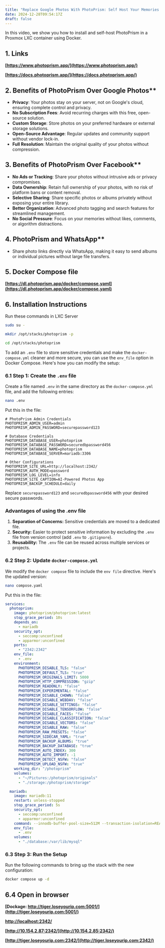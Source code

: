```yaml
---
title: "Replace Google Photos With PhotoPrism: Self Host Your Memories in Docker on Proxmox LXC Container"
date: 2024-12-28T09:54:17Z
draft: false
---
```


In this video, we show you how to install and self-host PhotoPrism in a Proxmox LXC container using Docker.

## 1. Links
**[https://www.photoprism.app/](https://www.photoprism.app/)**

**[https://docs.photoprism.app/](https://docs.photoprism.app/)**

## 2. Benefits of PhotoPrism Over Google Photos**  
- **Privacy**: Your photos stay on your server, not on Google's cloud, ensuring complete control and privacy.  
- **No Subscription Fees**: Avoid recurring charges with this free, open-source solution.  
- **Custom Storage**: Store photos on your preferred hardware or external storage solutions.  
- **Open-Source Advantage**: Regular updates and community support without vendor lock-in.  
- **Full Resolution**: Maintain the original quality of your photos without compression.  

## 3. Benefits of PhotoPrism Over Facebook**  
- **No Ads or Tracking**: Share your photos without intrusive ads or privacy compromises.  
- **Data Ownership**: Retain full ownership of your photos, with no risk of platform bans or content removal.  
- **Selective Sharing**: Share specific photos or albums privately without exposing your entire library.  
- **Better Organization**: Advanced photo tagging and search features for streamlined management.  
- **No Social Pressure**: Focus on your memories without likes, comments, or algorithm distractions.  

## 4. PhotoPrism and WhatsApp**  
- Share photo links directly via WhatsApp, making it easy to send albums or individual pictures without large file transfers.  

## 5. Docker Compose file
**[https://dl.photoprism.app/docker/compose.yaml](https://dl.photoprism.app/docker/compose.yaml)**

## 6. Installation Instructions
Run these commands in LXC Server
```bash
sudo su -

mkdir /opt/stacks/photoprism -p

cd /opt/stacks/photoprism

```

To add an `.env` file to store sensitive credentials and make the `docker-compose.yml` cleaner and more secure, you can use the `env_file` option in Docker Compose. Here's how you can modify the setup:

### 6.1 Step 1: Create the `.env` file
Create a file named `.env` in the same directory as the `docker-compose.yml` file, and add the following entries:
```bash
nano .env
```

Put this in the file:
```env
# PhotoPrism Admin Credentials
PHOTOPRISM_ADMIN_USER=admin
PHOTOPRISM_ADMIN_PASSWORD=securepassword123

# Database Credentials
PHOTOPRISM_DATABASE_USER=photoprism
PHOTOPRISM_DATABASE_PASSWORD=securedbpassword456
PHOTOPRISM_DATABASE_NAME=photoprism
PHOTOPRISM_DATABASE_SERVER=mariadb:3306

# Other Configurations
PHOTOPRISM_SITE_URL=http://localhost:2342/
PHOTOPRISM_AUTH_MODE=password
PHOTOPRISM_LOG_LEVEL=info
PHOTOPRISM_SITE_CAPTION=AI-Powered Photos App
PHOTOPRISM_BACKUP_SCHEDULE=daily
```

Replace `securepassword123` and `securedbpassword456` with your desired secure passwords.


### Advantages of using the .env file
1. **Separation of Concerns:** Sensitive credentials are moved to a dedicated file.
2. **Security:** Easier to protect sensitive information by excluding the `.env` file from version control (add `.env` to `.gitignore`).
3. **Reusability:** The `.env` file can be reused across multiple services or projects.




### 6.2 Step 2: Update `docker-compose.yml`
We modify the `docker compose` file to include the `env file` directive. Here's the updated version:
```bash
nano compose.yaml
```

Put this in the	file:
```yaml
services:
  photoprism:
    image: photoprism/photoprism:latest
    stop_grace_period: 10s
    depends_on:
      - mariadb
    security_opt:
      - seccomp:unconfined
      - apparmor:unconfined
    ports:
      - "2342:2342"
    env_file: 
      - .env
    environment:
      PHOTOPRISM_DISABLE_TLS: "false"
      PHOTOPRISM_DEFAULT_TLS: "true"
      PHOTOPRISM_ORIGINALS_LIMIT: 5000
      PHOTOPRISM_HTTP_COMPRESSION: "gzip"
      PHOTOPRISM_READONLY: "false"
      PHOTOPRISM_EXPERIMENTAL: "false"
      PHOTOPRISM_DISABLE_CHOWN: "false"
      PHOTOPRISM_DISABLE_WEBDAV: "false"
      PHOTOPRISM_DISABLE_SETTINGS: "false"
      PHOTOPRISM_DISABLE_TENSORFLOW: "false"
      PHOTOPRISM_DISABLE_FACES: "false"
      PHOTOPRISM_DISABLE_CLASSIFICATION: "false"
      PHOTOPRISM_DISABLE_VECTORS: "false"
      PHOTOPRISM_DISABLE_RAW: "false"
      PHOTOPRISM_RAW_PRESETS: "false"
      PHOTOPRISM_SIDECAR_YAML: "true"
      PHOTOPRISM_BACKUP_ALBUMS: "true"
      PHOTOPRISM_BACKUP_DATABASE: "true"
      PHOTOPRISM_AUTO_INDEX: 300
      PHOTOPRISM_AUTO_IMPORT: -1
      PHOTOPRISM_DETECT_NSFW: "false"
      PHOTOPRISM_UPLOAD_NSFW: "true"
    working_dir: "/photoprism"
    volumes:
      - "~/Pictures:/photoprism/originals"
      - "./storage:/photoprism/storage"

  mariadb:
    image: mariadb:11
    restart: unless-stopped
    stop_grace_period: 5s
    security_opt:
      - seccomp:unconfined
      - apparmor:unconfined
    command: --innodb-buffer-pool-size=512M --transaction-isolation=READ-COMMITTED --character-set-server=utf8mb4 --collation-server=utf8mb4_unicode_ci --max-connections=512 --innodb-rollback-on-timeout=OFF --innodb-lock-wait-timeout=50
    env_file:
      - .env
    volumes:
      - "./database:/var/lib/mysql"
```

### 6.3 Step 3: Run the Setup
Run the following commands to bring up the stack with the new configuration:

```bash
docker compose up -d
```
## 6.4 Open in browser

**[Dockage: http://tiger.loseyourip.com:5001/](http://tiger.loseyourip.com:5001/)**

**[http://localhost:2342/](http://localhost:2342/)**


**[http://10.154.2.87:2342/](http://10.154.2.85:2342/)**


**[http://tiger.loseyourip.com:2342/](http://tiger.loseyourip.com:2342/)**

